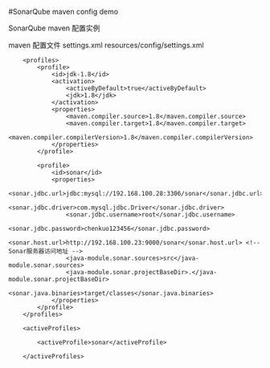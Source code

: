 #SonarQube maven config demo


SonarQube maven 配置实例


maven 配置文件 settings.xml
    resources/config/settings.xml
    
        <profiles>
            <profile>
                <id>jdk-1.8</id>
                <activation>
                    <activeByDefault>true</activeByDefault>
                    <jdk>1.8</jdk>
                </activation>
                <properties>
                    <maven.compiler.source>1.8</maven.compiler.source>
                    <maven.compiler.target>1.8</maven.compiler.target>
                    <maven.compiler.compilerVersion>1.8</maven.compiler.compilerVersion>
                </properties>
            </profile>
    
            <profile>
                <id>sonar</id>
                <properties>
                    <sonar.jdbc.url>jdbc:mysql://192.168.100.28:3306/sonar</sonar.jdbc.url>
                    <sonar.jdbc.driver>com.mysql.jdbc.Driver</sonar.jdbc.driver>
                    <sonar.jdbc.username>root</sonar.jdbc.username>
                    <sonar.jdbc.password>chenkuo123456</sonar.jdbc.password>
                    <sonar.host.url>http://192.168.100.23:9000/sonar</sonar.host.url> <!-- Sonar服务器访问地址 -->
                    <java-module.sonar.sources>src</java-module.sonar.sources>
                    <java-module.sonar.projectBaseDir>.</java-module.sonar.projectBaseDir>
                    <sonar.java.binaries>target/classes</sonar.java.binaries>
                </properties>
            </profile>
        </profiles>
    
        <activeProfiles>
    
            <activeProfile>sonar</activeProfile>
    
        </activeProfiles>